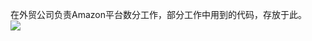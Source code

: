 在外贸公司负责Amazon平台数分工作，部分工作中用到的代码，存放于此。  
![](https://timgsa.baidu.com/timg?image&quality=80&size=b9999_10000&sec=1606127617348&di=ccc1802ac9532df2765d18af99d879db&imgtype=0&src=http%3A%2F%2Fwww.0734fdc.cn%2Fupload%2F2018%2F03%2F0.578855106410969.gif)
